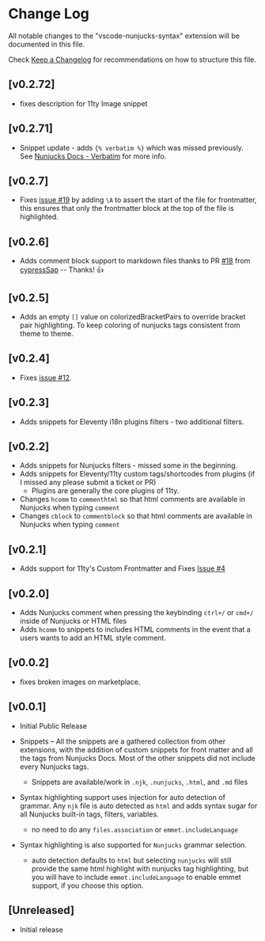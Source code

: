 # Change Log

All notable changes to the "vscode-nunjucks-syntax" extension will be documented in this file.

Check [Keep a Changelog](http://keepachangelog.com/) for recommendations on how to structure this file.

## [v0.2.72]

- fixes description for 11ty Image snippet

## [v0.2.71]

- Snippet update - adds `{% verbatim %}` which was missed previously. See [Nunjucks Docs - Verbatim](https://mozilla.github.io/nunjucks/templating.html#verbatim) for more info.

## [v0.2.7]

- Fixes [issue #19](https://github.com/edheltzel/nunjucks-for-visual-studio-code/issues/19) by adding `\A` to assert the start of the file for frontmatter, this ensures that only the frontmatter block at the top of the file is highlighted.

## [v0.2.6]

- Adds comment block support to markdown files thanks to PR [#18](https://github.com/edheltzel/nunjucks-for-visual-studio-code/pull/18) from [cypressSap](https://github.com/cypressSap) -- Thanks! 👍

## [v0.2.5]

- Adds an empty `[]` value on colorizedBracketPairs to override bracket pair highlighting. To keep coloring of nunjucks tags consistent from theme to theme.

## [v0.2.4]

- Fixes [issue #12](https://github.com/edheltzel/nunjucks-for-visual-studio-code/issues/12).

## [v0.2.3]

- Adds snippets for Eleventy i18n plugins filters - two additional filters.

## [v0.2.2]

- Adds snippets for Nunjucks filters - missed some in the beginning.
- Adds snippets for Eleventy/11ty custom tags/shortcodes from plugins (if I missed any please submit a ticket or PR)
  - Plugins are generally the core plugins of 11ty.
- Changes `hcomm` to `commenthtml` so that html comments are available in Nunjucks when typing `comment`
- Changes `cblock` to `commentblock` so that html comments are available in Nunjucks when typing `comment`

## [v0.2.1]

- Adds support for 11ty's Custom Frontmatter and Fixes [Issue #4](https://github.com/edheltzel/nunjucks-for-visual-studio-code/issues/4)

## [v0.2.0]

- Adds Nunjucks comment when pressing the keybinding `ctrl+/` or `cmd+/` inside of Nunjucks or HTML files
- Adds `hcomm` to snippets to includes HTML comments in the event that a users wants to add an HTML style comment.

## [v0.0.2]

- fixes broken images on marketplace.

## [v0.0.1]

- Initial Public Release

- Snippets – All the snippets are a gathered collection from other extensions, with the addition of custom snippets for front matter and all the tags from Nunjucks Docs. Most of the other snippets did not include every Nunjucks tags.

  - Snippets are available/work in `.njk`, `.nunjucks`, `.html`, and `.md` files

- Syntax highlighting support uses injection for auto detection of grammar. Any `njk` file is auto detected as `html` and adds syntax sugar for all Nunjucks built-in tags, filters, variables.

  - no need to do any `files.association` or `emmet.includeLanguage`

- Syntax highlighting is also supported for `Nunjucks` grammar selection.
  - auto detection defaults to `html` but selecting `nunjucks` will still provide the same html highlight with nunjucks tag highlighting, but you will have to include `emmet.includeLanguage` to enable emmet support, if you choose this option.

## [Unreleased]

- Initial release
